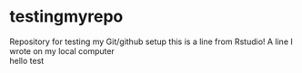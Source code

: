 # testingmyrepo
Repository for testing my Git/github setup 
this is a line from Rstudio!
A line I wrote on my local computer  
hello test 
